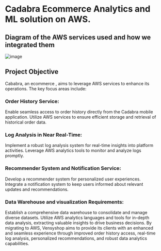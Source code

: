 
# Cadabra Ecommerce Analytics and ML solution on AWS.

## Diagram of the AWS services used and how we integrated them

![image](https://github.com/yvens94/AWSEcommerceAnalyticsInfrastructure/assets/68969793/6fcc8892-d453-4d37-b3e8-2b9c76ad1e4b)

## Project Objective
Cababra, an ecommerce , aims to leverage AWS services to enhance its operations. The key focus areas include:

### Order History Service:

Enable seamless access to order history directly from the Cadabra mobile application.
Utilize AWS services to ensure efficient storage and retrieval of historical order data.

### Log Analysis in Near Real-Time:

 Implement a robust log analysis system for real-time insights into platform activities.
Leverage AWS analytics tools to monitor and analyze logs promptly.

### Recommender System and Notification Service:

Develop a recommender system for personalized user experiences.
Integrate a notification system to keep users informed about relevant updates and recommendations.

### Data Warehouse and visualization Requirements:

Establish a comprehensive data warehouse to consolidate and manage diverse datasets.
Utilize AWS analytics languages and tools for in-depth data analysis, extracting valuable insights to drive business decisions.
By migrating to AWS, Vensyshop aims to provide its clients with an enhanced and seamless experience through improved order history access, real-time log analysis, personalized recommendations, and robust data analytics capabilities.


